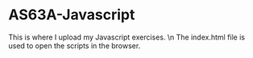 # AS63A-Javascript
This is where I upload my Javascript exercises. \n
The index.html file is used to open the scripts in the browser.